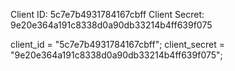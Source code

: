 Client ID: 5c7e7b4931784167cbff
Client Secret: 9e20e364a191c8338d0a90db33214b4ff639f075

client_id = "5c7e7b4931784167cbff";
client_secret = "9e20e364a191c8338d0a90db33214b4ff639f075";